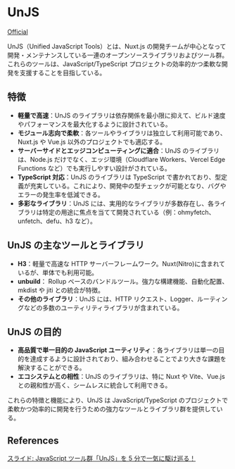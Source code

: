 # UnJS

[Official](https://unjs.io/)

UnJS（Unified JavaScript Tools）とは、Nuxt.js の開発チームが中心となって開発・メンテナンスしている一連のオープンソースライブラリおよびツール群。これらのツールは、JavaScript/TypeScript プロジェクトの効率的かつ柔軟な開発を支援することを目指している。

## **特徴**

- **軽量で高速**：UnJS のライブラリは依存関係を最小限に抑えて、ビルド速度やパフォーマンスを最大化するように設計されている。
- **モジュール志向で柔軟**：各ツールやライブラリは独立して利用可能であり、Nuxt.js や Vue.js 以外のプロジェクトでも適応する。
- **サーバーサイドとエッジコンピューティングに適合**：UnJS のライブラリは、Node.js だけでなく、エッジ環境（Cloudflare Workers、Vercel Edge Functions など）でも実行しやすい設計がされている。
- **TypeScript 対応**：UnJS のライブラリは TypeScript で書かれており、型定義が充実している。これにより、開発中の型チェックが可能となり、バグやエラーの発生率を低減できる。
- **多彩なライブラリ**：UnJS には、実用的なライブラリが多数存在し、各ライブラリは特定の用途に焦点を当てて開発されている（例：ohmyfetch、unfetch、defu、h3 など）。

## **UnJS の主なツールとライブラリ**

- **H3**：軽量で高速な HTTP サーバーフレームワーク。Nuxt(Nitro)に含まれているが、単体でも利用可能。
- **unbuild**： Rollup ベースのバンドルツール。強力な構建機能、自動化配置、mkdist や jiti との統合が特徴。
- **その他のライブラリ**：UnJS には、HTTP リクエスト、Logger、ルーティングなどの多数のユーティリティライブラリが含まれている。

## **UnJS の目的**

- **高品質で単一目的の JavaScript ユーティリティ**：各ライブラリは単一の目的を達成するように設計されており、組み合わせることでより大きな課題を解決することができる。
- **エコシステムとの相性**：UnJS のライブラリは、特に Nuxt や Vite、Vue.js との親和性が高く、シームレスに統合して利用できる。

これらの特徴と機能により、UnJS は JavaScript/TypeScript のプロジェクトで柔軟かつ効率的に開発を行うための強力なツールとライブラリ群を提供している。

## References

[スライド: JavaScript ツール群「UnJS」を 5 分で一気に駆け巡る！](https://speakerdeck.com/k1tikurisu/javascriptturuqun-unjs-wo5fen-de-qi-niqu-kexun-ru)
